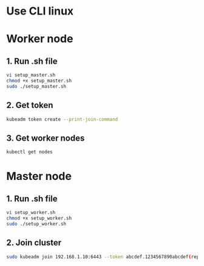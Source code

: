 # Use CLI linux

# Worker node

## 1. Run .sh file
```sh
vi setup_master.sh
chmod +x setup_master.sh
sudo ./setup_master.sh
```

## 2. Get token
```sh
kubeadm token create --print-join-command
```

## 3. Get worker nodes
```sh
kubectl get nodes
```
# Master node

## 1. Run .sh file
```sh
vi setup_worker.sh
chmod +x setup_worker.sh
sudo ./setup_worker.sh
```
## 2. Join cluster
```sh
sudo kubeadm join 192.168.1.10:6443 --token abcdef.1234567890abcdef(replace)--discovery-token-ca-cert-hash sha256:xxxxxxxx

```